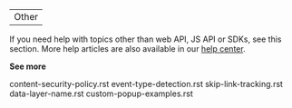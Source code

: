 |       |
| ----- |
| Other |

If you need help with topics other than web API, JS API or SDKs, see
this section. More help articles are also available in our [help
center](https://help.piwik.pro/).

**See more**

<div class="toctree" data-maxdepth="1">

content-security-policy.rst event-type-detection.rst
skip-link-tracking.rst data-layer-name.rst custom-popup-examples.rst

</div>
